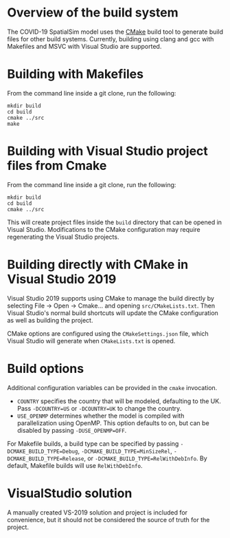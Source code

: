 # Overview of the build system
The COVID-19 SpatialSim model uses the [CMake](www.cmake.org) build tool to generate build files for other build systems. Currently, building using clang and gcc with Makefiles and MSVC with Visual Studio are supported.

# Building with Makefiles
From the command line inside a git clone, run the following:
```
mkdir build
cd build
cmake ../src
make
```
# Building with Visual Studio project files from Cmake
From the command line inside a git clone, run the following:
```
mkdir build
cd build
cmake ../src
```
This will create project files inside the `build` directory that can be opened in Visual Studio. Modifications to the CMake configuration may require regenerating the Visual Studio projects.

# Building directly with CMake in Visual Studio 2019
Visual Studio 2019 supports using CMake to manage the build directly by selecting File -> Open -> Cmake... and opening `src/CMakeLists.txt`. Then Visual Studio's normal build shortcuts will update the CMake configuration as well as building the project.

CMake options are configured using the `CMakeSettings.json` file, which Visual Studio will generate when `CMakeLists.txt` is opened.

# Build options
Additional configuration variables can be provided in the `cmake` invocation.
- `COUNTRY` specifies the country that will be modeled, defaulting to the UK. Pass `-DCOUNTRY=US` or `-DCOUNTRY=UK` to change the country.
- `USE_OPENMP` determines whether the model is compiled with parallelization using OpenMP. This option defaults to on, but can be disabled by passing `-DUSE_OPENMP=OFF`.

For Makefile builds, a build type can be specified by passing `-DCMAKE_BUILD_TYPE=Debug`, `-DCMAKE_BUILD_TYPE=MinSizeRel`, `-DCMAKE_BUILD_TYPE=Release`, or `-DCMAKE_BUILD_TYPE=RelWithDebInfo`. By default, Makefile builds will use `RelWithDebInfo`.

# VisualStudio solution
A manually created VS-2019 solution and project is included for convenience, but it should not be considered the source of truth for the project.
